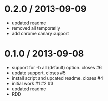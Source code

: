
0.2.0 / 2013-09-09 
==================

  * updated readme
  * removed all temporarily
  * add chrome canary support

0.1.0 / 2013-09-08 
==================

  * support for -b all (default) option. closes #6
  * update support.  closes #5
  * install script and updated readme.  closes #4
  * initial work #1 #2 #3
  * updated readme
  * RDD
